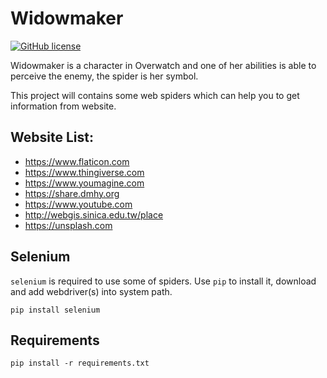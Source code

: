 # Widowmaker

[![GitHub license](https://img.shields.io/github/license/peitaosu/Widowmaker.svg)](https://github.com/peitaosu/Widowmaker/blob/master/LICENSE)

Widowmaker is a character in Overwatch and one of her abilities is able to perceive the enemy, the spider is her symbol.

This project will contains some web spiders which can help you to get information from website.

## Website List:
* https://www.flaticon.com
* https://www.thingiverse.com
* https://www.youmagine.com
* https://share.dmhy.org
* https://www.youtube.com
* http://webgis.sinica.edu.tw/place
* https://unsplash.com

## Selenium

`selenium` is required to use some of spiders. Use `pip` to install it, download and add webdriver(s) into system path.

```
pip install selenium
```

## Requirements

```
pip install -r requirements.txt
```

